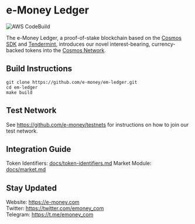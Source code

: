 # e-Money Ledger

![AWS CodeBuild](https://codebuild.eu-central-1.amazonaws.com/badges?uuid=eyJlbmNyeXB0ZWREYXRhIjoiZWQzSDZkbjZzYVpsMlNQNlJEYzlNVFlVVnhaak1UcU1RZzR5ODhPVlc5bVRpOEJUQ0liNU5zeUdCcHFlVnBXOW1JRTdRZVlDMzFOVGM2bHd1ZEtwZmVFPSIsIml2UGFyYW1ldGVyU3BlYyI6IlNsNUdrMWtiMm04c1pWaXYiLCJtYXRlcmlhbFNldFNlcmlhbCI6MX0%3D&branch=master)

The e-Money Ledger, a proof-of-stake blockchain based on the [Cosmos SDK](https://github.com/cosmos/cosmos-sdk) and [Tendermint](https://github.com/tendermint/tendermint), introduces our novel interest-bearing, currency-backed tokens into the [Cosmos Network](https://cosmos.network).

## Build Instructions
```
git clone https://github.com/e-money/em-ledger.git
cd em-ledger
make build
```

## Test Network
See https://github.com/e-money/testnets for instructions on how to join our test network.

## Integration Guide

Token Identifiers: [docs/token-identifiers.md](docs/token-identifiers.md)
Market Module: [docs/market.md](docs/market.md)

## Stay Updated
Website: https://e-money.com  
Twitter: https://twitter.com/emoney_com  
Telegram: https://t.me/emoney_com 
